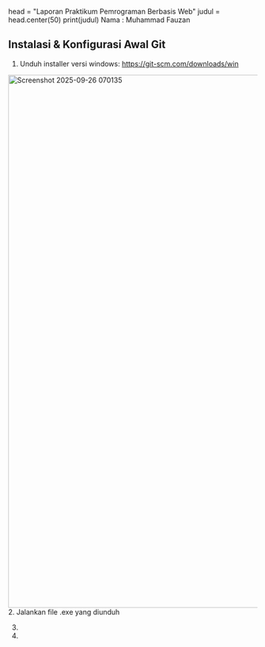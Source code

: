 head = "Laporan Praktikum Pemrograman Berbasis Web"
judul = head.center(50)
print(judul)
Nama    : Muhammad Fauzan

## Instalasi & Konfigurasi Awal Git
1. Unduh installer versi windows: https://git-scm.com/downloads/win
<img width="1919" height="1078" alt="Screenshot 2025-09-26 070135" src="https://github.com/user-attachments/assets/5109daea-810c-47a8-9ad8-cf61ede05b2b" />
2. Jalankan file .exe yang diunduh

3. 
4. 

